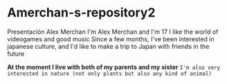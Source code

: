 # Amerchan-s-repository2
Presentación Alex Merchan
I'm Alex Merchan and I'm 17
I like the world of videogames and good music
Since a few months, I've been interested in japanese culture, and I'd like to make a trip to Japan with friends in the future

**At the moment I live with both of my parents and my sister**
``I'm also very interested in nature (not only plants but also any kind of animal)``
